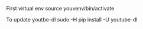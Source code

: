 First virtual env
source youvenv/bin/activate

To update youtbe-dl
 sudo -H pip install -U youtube-dl
